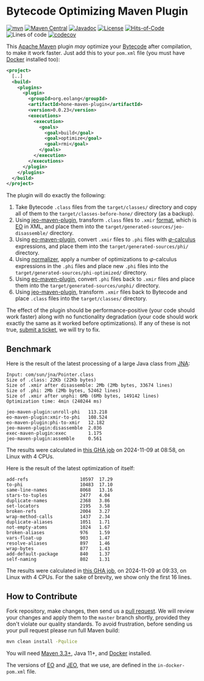 # Bytecode Optimizing Maven Plugin

[![mvn](https://github.com/objectionary/hone-maven-plugin/actions/workflows/mvn.yml/badge.svg)](https://github.com/objectionary/hone-maven-plugin/actions/workflows/mvn.yml)
[![Maven Central](https://img.shields.io/maven-central/v/org.eolang/hone-maven-plugin.svg)](https://maven-badges.herokuapp.com/maven-central/org.eolang/hone-maven-plugin)
[![Javadoc](http://www.javadoc.io/badge/org.eolang/hone-maven-plugin.svg)](http://www.javadoc.io/doc/org.eolang/hone-maven-plugin)
[![License](https://img.shields.io/badge/license-MIT-green.svg)](LICENSE.txt)
[![Hits-of-Code](https://hitsofcode.com/github/objectionary/hone-maven-plugin?branch=master&label=Hits-of-Code)](https://hitsofcode.com/github/objectionary/hone-maven-plugin/view?branch=master&label=Hits-of-Code)
![Lines of code](https://sloc.xyz/github/objectionary/hone-maven-plugin)
[![codecov](https://codecov.io/gh/objectionary/hone-maven-plugin/branch/master/graph/badge.svg)](https://codecov.io/gh/objectionary/hone-maven-plugin)

This [Apache Maven](https://maven.apache.org/) plugin _may_ optimize
your [Bytecode][bytecode]
after compilation, to make it work faster.
Just add this to your `pom.xml` file
(you must have [Docker](https://docs.docker.com/engine/install/) installed too):

```xml
<project>
  [..]
  <build>
    <plugins>
      <plugin>
        <groupId>org.eolang</groupId>
        <artifactId>hone-maven-plugin</artifactId>
        <version>0.0.23</version>
        <executions>
          <execution>
            <goals>
              <goal>build</goal>
              <goal>optimize</goal>
              <goal>rmi</goal>
            </goals>
          </execution>
        </executions>
      </plugin>
    </plugins>
  </build>
</project>
```

The plugin will do exactly the following:

1. Take Bytecode `.class` files from the `target/classes/` directory and copy
all of them to the `target/classes-before-hone/` directory (as a backup).
1. Using [jeo-maven-plugin](https://github.com/objectionary/jeo-maven-plugin),
transform `.class` files to
`.xmir` [format](https://news.eolang.org/2022-11-25-xmir-guide.html),
which is [EO](https://www.eolang.org) in XML, and place them into
the `target/generated-sources/jeo-disassemble/` directory.
1. Using [eo-maven-plugin](https://github.com/objectionary/eo/eo-maven-plugin),
convert `.xmir` files to `.phi` files
with [𝜑-calculus](https://arxiv.org/abs/2111.13384) expressions,
and place them into the `target/generated-sources/phi/` directory.
1. Using [normalizer](https://github.com/objectionary/normalizer),
apply a number of optimizations to 𝜑-calculus expressions in the `.phi` files
and place new `.phi` files into
the `target/generated-sources/phi-optimized/` directory.
1. Using [eo-maven-plugin](https://github.com/objectionary/eo/eo-maven-plugin),
convert `.phi` files back to `.xmir` files and
place them into the `target/generated-sources/unphi/` directory.
1. Using [jeo-maven-plugin](https://github.com/objectionary/jeo-maven-plugin),
transform `.xmir` files back to Bytecode and place `.class` files into
the `target/classes/` directory.

The effect of the plugin should be performance-positive (your code should
work faster) along with no functionality degradation (your code should work
exactly the same as it worked before optimizations). If any of these
is not true,
[submit a ticket](https://github.com/objectionary/hone-maven-plugin/issues),
we will try to fix.

## Benchmark

Here is the result of the latest processing of a large Java class
from [JNA](https://github.com/java-native-access/jna):

<!-- benchmark_begin -->
```text
Input: com/sun/jna/Pointer.class
Size of .class: 22Kb (22Kb bytes)
Size of .xmir after disassemble: 2Mb (2Mb bytes, 33674 lines)
Size of .phi: 2Mb (2Mb bytes, 52462 lines)
Size of .xmir after unphi: 6Mb (6Mb bytes, 149142 lines)
Optimization time: 4min (240244 ms)

jeo-maven-plugin:unroll-phi   113.218
eo-maven-plugin:xmir-to-phi   108.524
eo-maven-plugin:phi-to-xmir   12.182
jeo-maven-plugin:disassemble  2.036
exec-maven-plugin:exec        1.175
jeo-maven-plugin:assemble     0.561
```

The results were calculated in [this GHA job][benchmark-gha]
on 2024-11-09 at 08:58,
on Linux with 4 CPUs.
<!-- benchmark_end -->

Here is the result of the latest optimization of itself:

<!-- self_benchmark_begin -->
```text
add-refs                   10597  17.29
to-phi                     10483  17.10
same-line-names            8068   13.16
stars-to-tuples            2477   4.04
duplicate-names            2368   3.86
set-locators               2195   3.58
broken-refs                2004   3.27
wrap-method-calls          1437   2.34
duplicate-aliases          1051   1.71
not-empty-atoms            1024   1.67
broken-aliases             976    1.59
vars-float-up              903    1.47
resolve-aliases            897    1.46
wrap-bytes                 877    1.43
add-default-package        840    1.37
self-naming                802    1.31
```

The results were calculated in [this GHA job][self-benchmark-gha],
on 2024-11-09 at 09:33,
on Linux with 4 CPUs.
For the sake of brevity, we show only the first 16 lines.
<!-- self_benchmark_end -->

## How to Contribute

Fork repository, make changes, then send us
a [pull request][guidelines].
We will review your changes and apply them to the `master` branch shortly,
provided they don't violate our quality standards. To avoid frustration,
before sending us your pull request please run full Maven build:

```bash
mvn clean install -Pqulice
```

You will need [Maven 3.3+](https://maven.apache.org), Java 11+,
and [Docker](https://docs.docker.com/engine/install/) installed.

The versions of [EO](https://github.com/objectionary/eo) and
[JEO](https://github.com/objectionary/jeo-maven-plugin),
that we use, are defined in the `in-docker-pom.xml` file.

[benchmark-gha]: https://github.com/objectionary/hone-maven-plugin/actions/runs/11685006288
[bytecode]: https://en.wikipedia.org/wiki/Java_bytecode
[guidelines]: https://www.yegor256.com/2014/04/15/github-guidelines.html
[self-benchmark-gha]: https://github.com/objectionary/hone-maven-plugin/actions/runs/11754915025
